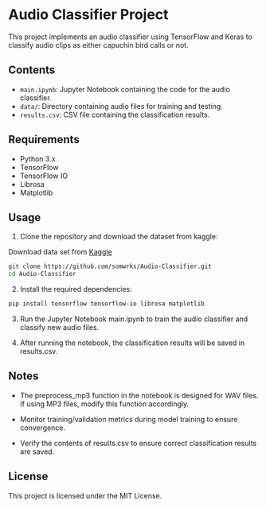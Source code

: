 # Audio Classifier Project

This project implements an audio classifier using TensorFlow and Keras to classify audio clips as either capuchin bird calls or not.

## Contents

- `main.ipynb`: Jupyter Notebook containing the code for the audio classifier.
- `data/`: Directory containing audio files for training and testing.
- `results.csv`: CSV file containing the classification results.

## Requirements

- Python 3.x
- TensorFlow
- TensorFlow IO
- Librosa
- Matplotlib

## Usage

1. Clone the repository and download the dataset from kaggle:

  Download data set from [Kaggle](https://www.kaggle.com/datasets/kenjee/z-by-hp-unlocked-challenge-3-signal-processing)
  
  
  ```bash
  git clone https://github.com/somwrks/Audio-Classifier.git
  cd Audio-Classifier
  ```

2. Install the required dependencies:
  
  ```bash
  pip install tensorflow tensorflow-io librosa matplotlib
  ```

3. Run the Jupyter Notebook main.ipynb to train the audio classifier and classify new audio files.

4. After running the notebook, the classification results will be saved in results.csv.

## Notes
  
  - The preprocess_mp3 function in the notebook is designed for WAV files. If using MP3 files, modify this function accordingly.
  
  - Monitor training/validation metrics during model training to ensure convergence.
  
  - Verify the contents of results.csv to ensure correct classification results are saved.

## License

  This project is licensed under the MIT License.
